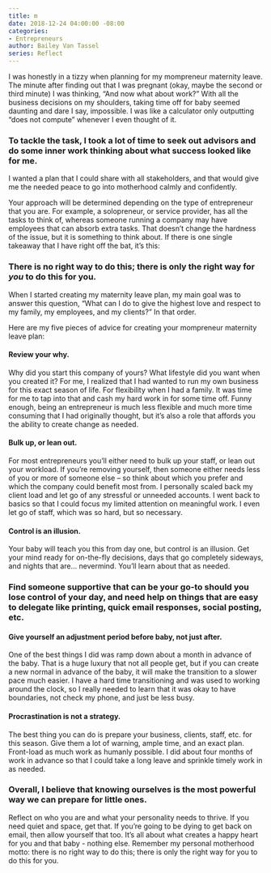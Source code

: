 ```yaml
---
title: m
date: 2018-12-24 04:00:00 -08:00
categories:
- Entrepreneurs
author: Bailey Van Tassel
series: Reflect
---
```


I was honestly in a tizzy when planning for my mompreneur maternity leave. The minute after finding out that I was pregnant (okay, maybe the second or third minute) I was thinking, “And now what about work?” With all the business decisions on my shoulders, taking time off for baby seemed daunting and dare I say, impossible. I was like a calculator only outputting “does not compute” whenever I even thought of it. 

### To tackle the task, I took a lot of time to seek out advisors and do some inner work thinking about what success looked like for me. 

I wanted a plan that I could share with all stakeholders, and that would give me the needed peace to go into motherhood calmly and confidently. 

Your approach will be determined depending on the type of entrepreneur that you are. For example, a solopreneur, or service provider, has all the tasks to think of, whereas someone running a company may have employees that can absorb extra tasks. That doesn’t change the hardness of the issue, but it is something to think about. If there is one single takeaway that I have right off the bat, it’s this: 

### There is no right way to do this; there is only the right way for _you_ to do this for you. 

When I started creating my maternity leave plan, my main goal was to answer this question, “What can I do to give the highest love and respect to my family, my employees, and my clients?” In that order.  

Here are my five pieces of advice for creating your mompreneur maternity leave plan: 

#### Review your why.

Why did you start this company of yours? What lifestyle did you want when you created it? For me, I realized that I had wanted to run my own business for this exact season of life. For flexibility when I had a family. It was time for me to tap into that and cash my hard work in for some time off. Funny enough, being an entrepreneur is much less flexible and much more time consuming that I had originally thought, but it’s also a role that affords you the ability to create change as needed. 

#### Bulk up, or lean out.

For most entrepreneurs you’ll either need to bulk up your staff, or lean out your workload. If you’re removing yourself, then someone either needs less of you or more of someone else – so think about which you prefer and which the company could benefit most from. I personally scaled back my client load and let go of any stressful or unneeded accounts. I went back to basics so that I could focus my limited attention on meaningful work. I even let go of staff, which was so hard, but so necessary. 

#### Control is an illusion.

Your baby will teach you this from day one, but control is an illusion. Get your mind ready for on-the-fly decisions, days that go completely sideways, and nights that are… nevermind. You’ll learn about that as needed. 

### Find someone supportive that can be your go-to should you lose control of your day, and need help on things that are easy to delegate like printing, quick email responses, social posting, etc. 

#### Give yourself an adjustment period before baby, not just after.

One of the best things I did was ramp down about a month in advance of the baby. That is a huge luxury that not all people get, but if you can create a new normal in advance of the baby, it will make the transition to a slower pace much easier. I have a hard time transitioning and was used to working around the clock, so I really needed to learn that it was okay to have boundaries, not check my phone, and just be less busy.  

#### Procrastination is not a strategy.

The best thing you can do is prepare your business, clients, staff, etc. for this season. Give them a lot of warning, ample time, and an exact plan. Front-load as much work as humanly possible. I did about four months of work in advance so that I could take a long leave and sprinkle timely work in as needed. 

### Overall, I believe that knowing ourselves is the most powerful way we can prepare for little ones. 

Reflect on who you are and what your personality needs to thrive. If you need quiet and space, get that. If you’re going to be dying to get back on email, then allow yourself that too. It’s all about what creates a happy heart for you and that baby - nothing else. Remember my personal motherhood motto: there is no right way to do this; there is only the right way for you to do this for you. 
